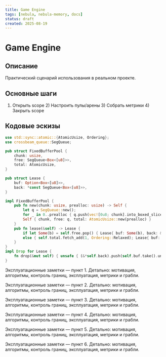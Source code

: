 ```yaml
---
title: Game Engine
tags: [nebula, nebula-memory, docs]
status: draft
created: 2025-08-19
---
```


# Game Engine

## Описание
Практический сценарий использования в реальном проекте.

## Основные шаги
1) Открыть scope  2) Настроить пулы/арены  3) Собрать метрики  4) Закрыть scope

## Кодовые эскизы

```rust
use std::sync::atomic::{AtomicUsize, Ordering};
use crossbeam_queue::SegQueue;

pub struct FixedBufferPool {
    chunk: usize,
    free: SegQueue<Box<[u8]>>,
    total: AtomicUsize,
}

pub struct Lease {
    buf: Option<Box<[u8]>>,
    back: *const SegQueue<Box<[u8]>>,
}

impl FixedBufferPool {
    pub fn new(chunk: usize, prealloc: usize) -> Self {
        let q = SegQueue::new();
        for _ in 0..prealloc { q.push(vec![0u8; chunk].into_boxed_slice()); }
        Self { chunk, free: q, total: AtomicUsize::new(prealloc) }
    }
    pub fn lease(&self) -> Lease {
        if let Some(b) = self.free.pop() { Lease{ buf: Some(b), back: &self.free } }
        else { self.total.fetch_add(1, Ordering::Relaxed); Lease{ buf: Some(vec![0u8; self.chunk].into_boxed_slice()), back: &self.free } }
    }
}
impl Drop for Lease {
    fn drop(&mut self) { unsafe { (&*self.back).push(self.buf.take().unwrap()); } }
}
```


Эксплуатационные заметки — пункт 1. Детально: мотивация, алгоритмы, контроль границ, эксплуатация, метрики и грабли.

Эксплуатационные заметки — пункт 2. Детально: мотивация, алгоритмы, контроль границ, эксплуатация, метрики и грабли.

Эксплуатационные заметки — пункт 3. Детально: мотивация, алгоритмы, контроль границ, эксплуатация, метрики и грабли.

Эксплуатационные заметки — пункт 4. Детально: мотивация, алгоритмы, контроль границ, эксплуатация, метрики и грабли.

Эксплуатационные заметки — пункт 5. Детально: мотивация, алгоритмы, контроль границ, эксплуатация, метрики и грабли.

Эксплуатационные заметки — пункт 6. Детально: мотивация, алгоритмы, контроль границ, эксплуатация, метрики и грабли.
